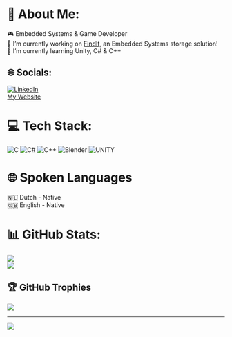 # 💫 About Me:
🎮 Embedded Systems & Game Developer <br> 🔭 I’m currently working on [FindIt](https://github.com/T3-FindIt/FindIt), an Embedded Systems storage solution!<br>🌱 I’m currently learning Unity, C# & C++ <br> 


## 🌐 Socials:
[![LinkedIn](https://img.shields.io/badge/LinkedIn-%230077B5.svg?logo=linkedin&logoColor=white)](https://www.linkedin.com/in/nathan-thus-20b11526b/) <br>
[My Website](https://nathanthus.games)

# 💻 Tech Stack:
![C](https://img.shields.io/badge/c-%2300599C.svg?style=for-the-badge&logo=c&logoColor=white) ![C#](https://img.shields.io/badge/c%23-%23239120.svg?style=for-the-badge&logo=c-sharp&logoColor=white) ![C++](https://img.shields.io/badge/c++-%2300599C.svg?style=for-the-badge&logo=c%2B%2B&logoColor=white) ![Blender](https://img.shields.io/badge/blender-%23F5792A.svg?style=for-the-badge&logo=blender&logoColor=white) ![UNITY](https://img.shields.io/badge/Unity-%2320232a.svg?style=for-the-badge&logo=unity&logoColor=white)
# 🌐 Spoken Languages
🇳🇱 Dutch - Native <br>
🇬🇧 English - Native

# 📊 GitHub Stats:
![](https://github-readme-stats.vercel.app/api?username=NathanThus&theme=dark&hide_border=false&include_all_commits=true&count_private=true)<br/>
![](https://github-readme-streak-stats.herokuapp.com/?user=NathanThus&theme=dark&hide_border=false)<br/>

## 🏆 GitHub Trophies
![](https://github-profile-trophy.vercel.app/?username=NathanThus&theme=darkhub&no-frame=false&no-bg=false&margin-w=4)

---
[![](https://visitcount.itsvg.in/api?id=NathanThus&icon=1&color=4)](https://visitcount.itsvg.in)

<!-- Proudly created with GPRM ( https://gprm.itsvg.in ) -->

<!--
**NathanThus/NathanThus** is a ✨ _special_ ✨ repository because its `README.md` (this file) appears on your GitHub profile.

Here are some ideas to get you started:

- 🔭 I’m currently working on ...
- 🌱 I’m currently learning ...
- 👯 I’m looking to collaborate on ...
- 🤔 I’m looking for help with ...
- 💬 Ask me about ...
- 😄 Pronouns: ...
- ⚡ Fun fact: ...
-->

